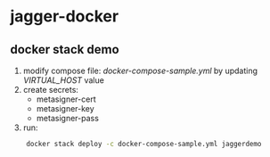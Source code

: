 # jagger-docker 


## docker stack demo
1. modify compose file: *docker-compose-sample.yml* by updating _VIRTUAL_HOST_ value
2. create secrets:
   * metasigner-cert
   * metasigner-key
   * metasigner-pass
3. run: 
```bash
    docker stack deploy -c docker-compose-sample.yml jaggerdemo
